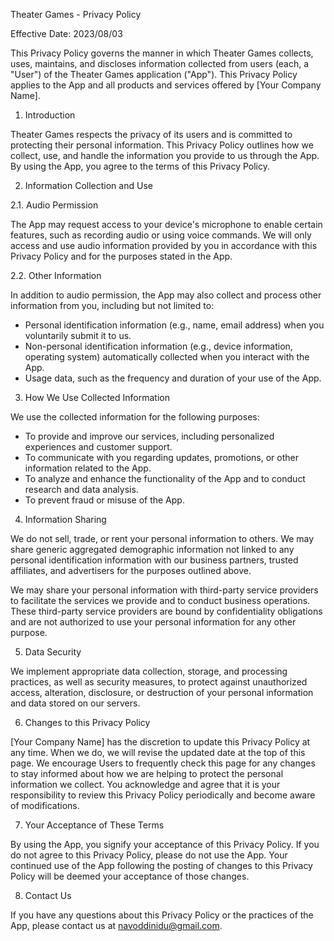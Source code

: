 Theater Games - Privacy Policy

Effective Date: 2023/08/03

This Privacy Policy governs the manner in which Theater Games collects, uses, maintains, and discloses information collected from users (each, a "User") of the Theater Games application ("App"). This Privacy Policy applies to the App and all products and services offered by [Your Company Name].

1. Introduction

Theater Games respects the privacy of its users and is committed to protecting their personal information. This Privacy Policy outlines how we collect, use, and handle the information you provide to us through the App. By using the App, you agree to the terms of this Privacy Policy.

2. Information Collection and Use

2.1. Audio Permission

The App may request access to your device's microphone to enable certain features, such as recording audio or using voice commands. We will only access and use audio information provided by you in accordance with this Privacy Policy and for the purposes stated in the App.

2.2. Other Information

In addition to audio permission, the App may also collect and process other information from you, including but not limited to:

- Personal identification information (e.g., name, email address) when you voluntarily submit it to us.
- Non-personal identification information (e.g., device information, operating system) automatically collected when you interact with the App.
- Usage data, such as the frequency and duration of your use of the App.

3. How We Use Collected Information

We use the collected information for the following purposes:

- To provide and improve our services, including personalized experiences and customer support.
- To communicate with you regarding updates, promotions, or other information related to the App.
- To analyze and enhance the functionality of the App and to conduct research and data analysis.
- To prevent fraud or misuse of the App.

4. Information Sharing

We do not sell, trade, or rent your personal information to others. We may share generic aggregated demographic information not linked to any personal identification information with our business partners, trusted affiliates, and advertisers for the purposes outlined above.

We may share your personal information with third-party service providers to facilitate the services we provide and to conduct business operations. These third-party service providers are bound by confidentiality obligations and are not authorized to use your personal information for any other purpose.

5. Data Security

We implement appropriate data collection, storage, and processing practices, as well as security measures, to protect against unauthorized access, alteration, disclosure, or destruction of your personal information and data stored on our servers.

6. Changes to this Privacy Policy

[Your Company Name] has the discretion to update this Privacy Policy at any time. When we do, we will revise the updated date at the top of this page. We encourage Users to frequently check this page for any changes to stay informed about how we are helping to protect the personal information we collect. You acknowledge and agree that it is your responsibility to review this Privacy Policy periodically and become aware of modifications.

7. Your Acceptance of These Terms

By using the App, you signify your acceptance of this Privacy Policy. If you do not agree to this Privacy Policy, please do not use the App. Your continued use of the App following the posting of changes to this Privacy Policy will be deemed your acceptance of those changes.

8. Contact Us

If you have any questions about this Privacy Policy or the practices of the App, please contact us at navoddinidu@gmail.com.
